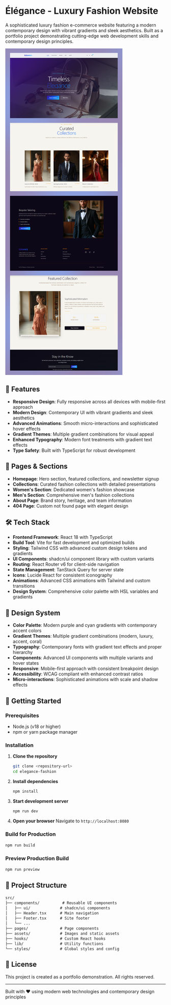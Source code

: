 # Élégance - Luxury Fashion Website



A sophisticated luxury fashion e-commerce website featuring a modern contemporary design with vibrant gradients and sleek aesthetics. Built as a portfolio project demonstrating cutting-edge web development skills and contemporary design principles.

<!-- Portfolio preview image: place your screenshot at `public/gradient-luxe-style-portfolio.png` -->
![Portfolio Preview](public/gradient-luxe-style-portfolio.png)

## 🌟 Features

- **Responsive Design**: Fully responsive across all devices with mobile-first approach
- **Modern Design**: Contemporary UI with vibrant gradients and sleek aesthetics
- **Advanced Animations**: Smooth micro-interactions and sophisticated hover effects
- **Gradient Themes**: Multiple gradient combinations for visual appeal
- **Enhanced Typography**: Modern font treatments with gradient text effects
- **Type Safety**: Built with TypeScript for robust development

## 📱 Pages & Sections

- **Homepage**: Hero section, featured collections, and newsletter signup
- **Collections**: Curated fashion collections with detailed presentations
- **Women's Section**: Dedicated women's fashion showcase
- **Men's Section**: Comprehensive men's fashion collections
- **About Page**: Brand story, heritage, and team information
- **404 Page**: Custom not found page with elegant design

## 🛠️ Tech Stack

- **Frontend Framework**: React 18 with TypeScript
- **Build Tool**: Vite for fast development and optimized builds
- **Styling**: Tailwind CSS with advanced custom design tokens and gradients
- **UI Components**: shadcn/ui component library with custom variants
- **Routing**: React Router v6 for client-side navigation
- **State Management**: TanStack Query for server state
- **Icons**: Lucide React for consistent iconography
- **Animations**: Advanced CSS animations with Tailwind and custom transitions
- **Design System**: Comprehensive color palette with HSL variables and gradients

## 🎨 Design System

- **Color Palette**: Modern purple and cyan gradients with contemporary accent colors
- **Gradient Themes**: Multiple gradient combinations (modern, luxury, accent, coral)
- **Typography**: Contemporary fonts with gradient text effects and proper hierarchy
- **Components**: Advanced UI components with multiple variants and hover states
- **Responsive**: Mobile-first approach with consistent breakpoint design
- **Accessibility**: WCAG compliant with enhanced contrast ratios
- **Micro-interactions**: Sophisticated animations with scale and shadow effects

## 🚀 Getting Started

### Prerequisites

- Node.js (v18 or higher)
- npm or yarn package manager

### Installation

1. **Clone the repository**
   ```bash
   git clone <repository-url>
   cd elegance-fashion
   ```

2. **Install dependencies**
   ```bash
   npm install
   ```

3. **Start development server**
   ```bash
   npm run dev
   ```

4. **Open your browser**
   Navigate to `http://localhost:8080`

### Build for Production

```bash
npm run build
```

### Preview Production Build

```bash
npm run preview
```

## 📁 Project Structure

```
src/
├── components/          # Reusable UI components
│   ├── ui/             # shadcn/ui components
│   ├── Header.tsx      # Main navigation
│   ├── Footer.tsx      # Site footer
│   └── ...
├── pages/              # Page components
├── assets/             # Images and static assets
├── hooks/              # Custom React hooks
├── lib/                # Utility functions
└── styles/             # Global styles and config
```

<!-- ## 🌐 Live Demo

**Production URL**: [View Live Site](link here) -->

<!-- ## 📧 Contact

For questions about this project or collaboration opportunities:

- **Portfolio**: [Your Portfolio URL]
- **LinkedIn**: [Your LinkedIn Profile]
- **Email**: [Your Email] -->

## 📄 License

This project is created as a portfolio demonstration. All rights reserved.

---

Built with ❤️ using modern web technologies and contemporary design principles
